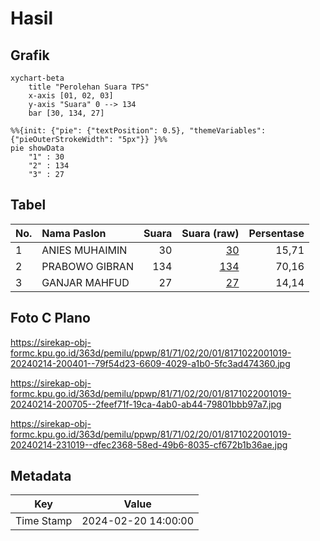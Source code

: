 # Hasil

## Grafik

```mermaid
xychart-beta
    title "Perolehan Suara TPS"
    x-axis [01, 02, 03]
    y-axis "Suara" 0 --> 134
    bar [30, 134, 27]
```

```mermaid
%%{init: {"pie": {"textPosition": 0.5}, "themeVariables": {"pieOuterStrokeWidth": "5px"}} }%%
pie showData
    "1" : 30
    "2" : 134
    "3" : 27
```

## Tabel

| No. | Nama Paslon    | Suara | Suara (raw) | Persentase |
|:--- |:-------------- | -----:| -----------:| ----------:|
| 1   | ANIES MUHAIMIN | 30    | [30][p-1]   | 15,71      |
| 2   | PRABOWO GIBRAN | 134   | [134][p-2]  | 70,16      |
| 3   | GANJAR MAHFUD  | 27    | [27][p-3]   | 14,14      |


[p-1]: https://github.com/gigit-pemilu/pemilu-2024-81-maluku/blob/main/pilpres/hitung-suara/sub/81-maluku/sub/71-kota-ambon/sub/02-sirimau/sub/2001-hative-kecil/sub/019-tps/sub/paslon-1.txt
[p-2]: https://github.com/gigit-pemilu/pemilu-2024-81-maluku/blob/main/pilpres/hitung-suara/sub/81-maluku/sub/71-kota-ambon/sub/02-sirimau/sub/2001-hative-kecil/sub/019-tps/sub/paslon-2.txt
[p-3]: https://github.com/gigit-pemilu/pemilu-2024-81-maluku/blob/main/pilpres/hitung-suara/sub/81-maluku/sub/71-kota-ambon/sub/02-sirimau/sub/2001-hative-kecil/sub/019-tps/sub/paslon-3.txt

## Foto C Plano

https://sirekap-obj-formc.kpu.go.id/363d/pemilu/ppwp/81/71/02/20/01/8171022001019-20240214-200401--79f54d23-6609-4029-a1b0-5fc3ad474360.jpg

https://sirekap-obj-formc.kpu.go.id/363d/pemilu/ppwp/81/71/02/20/01/8171022001019-20240214-200705--2feef71f-19ca-4ab0-ab44-79801bbb97a7.jpg

https://sirekap-obj-formc.kpu.go.id/363d/pemilu/ppwp/81/71/02/20/01/8171022001019-20240214-231019--dfec2368-58ed-49b6-8035-cf672b1b36ae.jpg


## Metadata

| Key        | Value               |
| ---------- | ------------------- |
| Time Stamp | 2024-02-20 14:00:00 |



